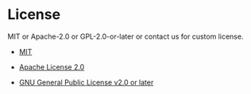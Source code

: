 # License

MIT or Apache-2.0 or GPL-2.0-or-later or contact us for custom license.

* [MIT](https://spdx.org/licenses/MIT.html)

* [Apache License 2.0](https://spdx.org/licenses/Apache-2.0.html)

* [GNU General Public License v2.0 or later](https://spdx.org/licenses/GPL-2.0-or-later.html)

